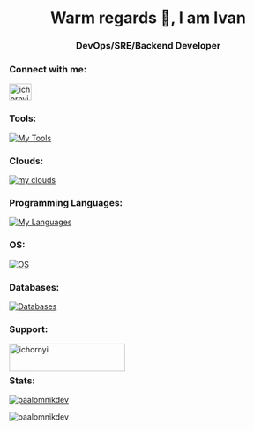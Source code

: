 <h1 align="center">Warm regards 👋, I am Ivan</h1>
<h3 align="center">DevOps/SRE/Backend Developer</h3>

<h3 align="left">Connect with me:</h3>
<p align="left">
<a href="https://linkedin.com/in/ichornyi" target="blank"><img align="center" src="https://raw.githubusercontent.com/rahuldkjain/github-profile-readme-generator/master/src/images/icons/Social/linked-in-alt.svg" alt="ichornyi" height="30" width="40" /></a>
</p>

<h3 align="left">Tools:</h3>
<a href="https://ivan.chornyi.rocks">
    <img src="https://skillicons.dev/icons?i=ansible,docker,git,gitlab,github,kubernetes,postman,selenium" alt="My Tools">
</a>

<h3 align="left">Clouds:</h3>
<a href="https://ivan.chornyi.rocks">
    <img src="https://skillicons.dev/icons?i=aws,gcp" alt="my clouds">
</a>

<h3 align="left">Programming Languages:</h3>
<a href="https://ivan.chornyi.rocks">
    <img src="https://skillicons.dev/icons?i=bash,js,nodejs,php,py" alt="My Languages">
</a>

<h3 align="left">OS:</h3>
<a href="https://ivan.chornyi.rocks">
    <img src="https://skillicons.dev/icons?i=linux" alt="OS">
</a>

<h3 align="left">Databases:</h3>
<a href="https://ivan.chornyi.rocks">
    <img src="https://skillicons.dev/icons?i=mongodb,mysql,redis,sqlite" alt="Databases">
</a>

<h3 align="left">Support:</h3>
<p><a href="https://www.buymeacoffee.com/ichornyi"> <img align="left" src="https://cdn.buymeacoffee.com/buttons/v2/default-yellow.png" height="50" width="210" alt="ichornyi" /></a></p><br><br>

<h3 align="left">Stats:</h3>
<p align="left"> <a href="https://github.com/ryo-ma/github-profile-trophy"><img src="https://github-profile-trophy.vercel.app/?username=paalomnikdev" alt="paalomnikdev" /></a> </p>
<p><img align="left" src="https://github-readme-stats.vercel.app/api/top-langs?username=paalomnikdev&show_icons=true&locale=en&layout=compact" alt="paalomnikdev" /></p>
